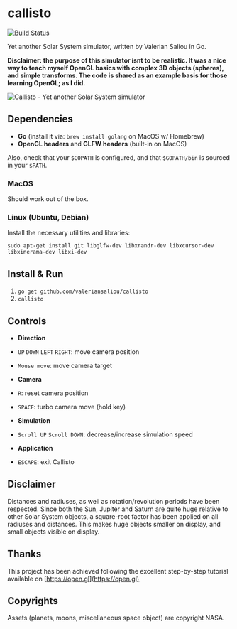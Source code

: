 callisto
========

[![Build Status](https://img.shields.io/travis/valeriansaliou/callisto/master.svg)](https://travis-ci.org/valeriansaliou/callisto)

Yet another Solar System simulator, written by Valerian Saliou in Go.

**Disclaimer: the purpose of this simulator isnt to be realistic. It was a nice way to teach myself OpenGL basics with complex 3D objects (spheres), and simple transforms. The code is shared as an example basis for those learning OpenGL; as I did.**

![Callisto - Yet another Solar System simulator](https://valeriansaliou.github.io/callisto/images/solar-system-simulator.jpg)

## Dependencies

 * **Go** (install it via: `brew install golang` on MacOS w/ Homebrew)
 * **OpenGL headers** and **GLFW headers** (built-in on MacOS)

Also, check that your `$GOPATH` is configured, and that `$GOPATH/bin` is sourced in your `$PATH`.

### MacOS

Should work out of the box.

### Linux (Ubuntu, Debian)

Install the necessary utilities and libraries:

`sudo apt-get install git libglfw-dev libxrandr-dev libxcursor-dev libxinerama-dev libxi-dev`

## Install & Run

 1. `go get github.com/valeriansaliou/callisto`
 2. `callisto`

## Controls

 * **Direction**
  * `UP` `DOWN` `LEFT` `RIGHT`: move camera position
  * `Mouse move`: move camera target

 * **Camera**
  * `R`: reset camera position
  * `SPACE`: turbo camera move (hold key)

 * **Simulation**
  * `Scroll UP` `Scroll DOWN`: decrease/increase simulation speed

 * **Application**
  * `ESCAPE`: exit Callisto

## Disclaimer

Distances and radiuses, as well as rotation/revolution periods have been respected. Since both the Sun, Jupiter and Saturn are quite huge relative to other Solar System objects, a square-root factor has been applied on all radiuses and distances. This makes huge objects smaller on display, and small objects visible on display.

## Thanks

This project has been achieved following the excellent step-by-step tutorial available on [https://open.gl](https://open.gl)

## Copyrights

Assets (planets, moons, miscellaneous space object) are copyright NASA.
